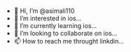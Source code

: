 - 👋 Hi, I’m @asimali110
- 👀 I’m interested in ios...
- 🌱 I’m currently learning ios...
- 💞️ I’m looking to collaborate on ios...
- 📫 How to reach me throught linkdin...

<!---
asimali110/asimali110 is a ✨ special ✨ repository because its `README.md` (this file) appears on your GitHub profile.
You can click the Preview link to take a look at your changes.
--->
